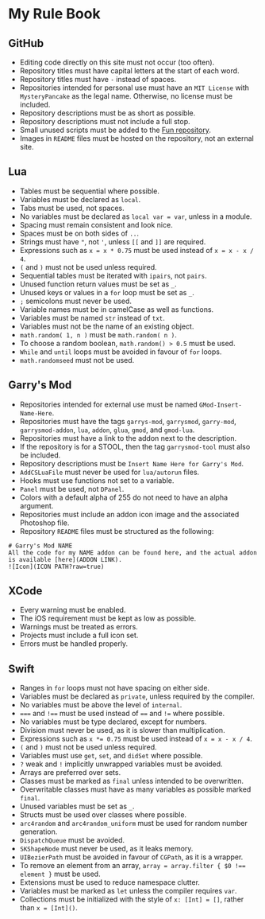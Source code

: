 # My Rule Book
## GitHub
* Editing code directly on this site must not occur (too often).
* Repository titles must have capital letters at the start of each word.
* Repository titles must have `-` instead of spaces.
* Repositories intended for personal use must have an `MIT License` with `MysteryPancake` as the legal name. Otherwise, no license must be included.
* Repository descriptions must be as short as possible.
* Repository descriptions must not include a full stop.
* Small unused scripts must be added to the [Fun repository](https://github.com/MysteryPancake/Fun).
* Images in `README` files must be hosted on the repository, not an external site.

## Lua
* Tables must be sequential where possible.
* Variables must be declared as `local`.
* Tabs must be used, not spaces.
* No variables must be declared as `local var = var`, unless in a module.
* Spacing must remain consistent and look nice.
* Spaces must be on both sides of `..`.
* Strings must have `"`, not `'`, unless `[[` and `]]` are required.
* Expressions such as `x = x * 0.75` must be used instead of `x = x - x / 4`.
* `(` and `)` must not be used unless required.
* Sequential tables must be iterated with `ipairs`, not `pairs`.
* Unused function return values must be set as `_`.
* Unused keys or values in a `for` loop must be set as `_`.
* `;` semicolons must never be used.
* Variable names must be in camelCase as well as functions.
* Variables must be named `str` instead of `txt`.
* Variables must not be the name of an existing object.
* `math.random( 1, n )` must be `math.random( n )`.
* To choose a random boolean, `math.random() > 0.5` must be used.
* `While` and `until` loops must be avoided in favour of `for` loops.
* `math.randomseed` must not be used.

## Garry's Mod
* Repositories intended for external use must be named `GMod-Insert-Name-Here`.
* Repositories must have the tags `garrys-mod`, `garrysmod`, `garry-mod`, `garrysmod-addon`, `lua`, `addon`, `glua`, `gmod`, and `gmod-lua`.
* Repositories must have a link to the addon next to the description.
* If the repository is for a STOOL, then the tag `garrysmod-tool` must also be included.
* Repository descriptions must be `Insert Name Here for Garry's Mod`.
* `AddCSLuaFile` must never be used for `lua/autorun` files.
* Hooks must use functions not set to a variable.
* `Panel` must be used, not `DPanel`.
* Colors with a default alpha of 255 do not need to have an alpha argument.
* Repositories must include an addon icon image and the associated Photoshop file.
* Repository `README` files must be structured as the following:

```
# Garry's Mod NAME
All the code for my NAME addon can be found here, and the actual addon is available [here](ADDON LINK).
![Icon](ICON PATH?raw=true)
```

## XCode
* Every warning must be enabled.
* The iOS requirement must be kept as low as possible.
* Warnings must be treated as errors.
* Projects must include a full icon set.
* Errors must be handled properly.

## Swift
* Ranges in `for` loops must not have spacing on either side.
* Variables must be declared as `private`, unless required by the compiler.
* No variables must be above the level of `internal`.
* `===` and `!==` must be used instead of `==` and `!=` where possible.
* No variables must be type declared, except for numbers.
* Division must never be used, as it is slower than multiplication.
* Expressions such as `x *= 0.75` must be used instead of `x = x - x / 4`.
* `(` and `)` must not be used unless required.
* Variables must use `get`, `set`, and `didSet` where possible.
* `?` weak and `!` implicitly unwrapped variables must be avoided.
* Arrays are preferred over sets.
* Classes must be marked as `final` unless intended to be overwritten.
* Overwritable classes must have as many variables as possible marked `final`.
* Unused variables must be set as `_`.
* Structs must be used over classes where possible.
* `arc4random` and `arc4random_uniform` must be used for random number generation.
* `DispatchQueue` must be avoided.
* `SKShapeNode` must never be used, as it leaks memory.
* `UIBezierPath` must be avoided in favour of `CGPath`, as it is a wrapper.
* To remove an element from an array, `array = array.filter { $0 !== element }` must be used.
* Extensions must be used to reduce namespace clutter.
* Variables must be marked as `let` unless the compiler requires `var`.
* Collections must be initialized with the style of `x: [Int] = []`, rather than `x = [Int]()`.
